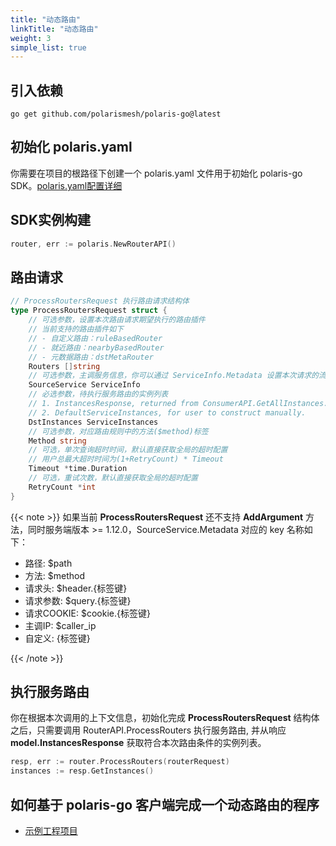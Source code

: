 ```yaml
---
title: "动态路由"
linkTitle: "动态路由"
weight: 3
simple_list: true
---
```


## 引入依赖

```
go get github.com/polarismesh/polaris-go@latest
```

## 初始化 polaris.yaml

你需要在项目的根路径下创建一个 polaris.yaml 文件用于初始化 polaris-go SDK。[polaris.yaml配置详细](https://github.com/polarismesh/polaris-go/blob/main/polaris.yaml)


## SDK实例构建

```go
router, err := polaris.NewRouterAPI()
```

## 路由请求

```go
// ProcessRoutersRequest 执行路由请求结构体
type ProcessRoutersRequest struct {
	// 可选参数，设置本次路由请求期望执行的路由插件
    // 当前支持的路由插件如下
    // - 自定义路由：ruleBasedRouter
    // - 就近路由：nearbyBasedRouter
    // - 元数据路由：dstMetaRouter
	Routers []string
	// 可选参数，主调服务信息，你可以通过 ServiceInfo.Metadata 设置本次请求的流量标签信息
	SourceService ServiceInfo
	// 必选参数，待执行服务路由的实例列表
	// 1. InstancesResponse, returned from ConsumerAPI.GetAllInstances.
	// 2. DefaultServiceInstances, for user to construct manually.
	DstInstances ServiceInstances
	// 可选参数，对应路由规则中的方法($method)标签
	Method string
	// 可选，单次查询超时时间，默认直接获取全局的超时配置
	// 用户总最大超时时间为(1+RetryCount) * Timeout
	Timeout *time.Duration
	// 可选，重试次数，默认直接获取全局的超时配置
	RetryCount *int
}
```

{{< note >}}
如果当前 **ProcessRoutersRequest** 还不支持 **AddArgument** 方法，同时服务端版本 >= 1.12.0，SourceService.Metadata 对应的 key 名称如下：

- 路径: $path
- 方法: $method
- 请求头: $header.{标签键}
- 请求参数: $query.{标签键}
- 请求COOKIE: $cookie.{标签键}
- 主调IP: $caller_ip
- 自定义: {标签键}

{{< /note >}}

## 执行服务路由

你在根据本次调用的上下文信息，初始化完成 **ProcessRoutersRequest** 结构体之后，只需要调用 RouterAPI.ProcessRouters 执行服务路由, 并从响应 **model.InstancesResponse** 获取符合本次路由条件的实例列表。

```go
resp, err := router.ProcessRouters(routerRequest)
instances := resp.GetInstances()
```


## 如何基于 polaris-go 客户端完成一个动态路由的程序

- [示例工程项目](https://github.com/polarismesh/polaris-go/tree/main/examples/route/dynamic)



